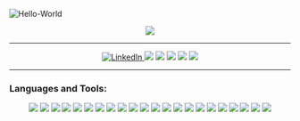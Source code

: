 [comment]: <> (Introduction GIF)
![Hello-World](https://user-images.githubusercontent.com/24190953/127695263-262746ac-00b6-4b69-b379-396fd6661204.gif)

[comment]: <> (Stats)
<p align="center">
    <img src ="https://github-readme-streak-stats.herokuapp.com?user=Emma-Clark&theme=darcula&hide_border=true&background=FFFFFF00">
</p>

<hr> 


[comment]: <> (Who am I?)
<p align="center">
    <a href="https://www.linkedin.com/in/clark-emma">
        <img src="https://img.shields.io/badge/linkedin-%230077B5.svg?&style=for-the-badge&logo=linkedin&logoColor=white&color=071A2C" alt="LinkedIn"/>
    </a>
    <img src="https://img.shields.io/badge/BioMedical Engineer-black?&style=for-the-badge&logoColor=white&color=071A2C"> 
    <img src="https://img.shields.io/badge/Eletrical Engineer-black?&style=for-the-badge&logoColor=white&color=071A2C"> 
    <img src="https://img.shields.io/badge/Full Stack Developer-black?&style=for-the-badge&logoColor=white&color=071A2C"> 
    <img src="https://img.shields.io/badge/I love plants-black?&style=for-the-badge&logoColor=white&color=071A2C"> 
    <img src="https://img.shields.io/badge/Sailor-black?&style=for-the-badge&logoColor=white&color=071A2C"> 
</p>
<!--
<p align="center">
    <img src="https://img.shields.io/badge/Robotics-brown">
    <img src="https://img.shields.io/badge/Machine Learning-green">
    <img src="https://img.shields.io/badge/Deep Learning-red"> 
    <img src="https://img.shields.io/badge/Embedded Software-magenta"> 
    <img src="https://img.shields.io/badge/Prosthetic Development-yellow"> 
    <img src="https://img.shields.io/badge/Reinforcement Learning-blue"> 
</p>
-->

<hr>

### Languages and Tools:
<p align="center">
    <img src="https://img.shields.io/badge/nestjs%20-%23323330.svg?&style=for-the-badge&logo=nestjs&logoColor=E0234E"/> 
    <img src="https://img.shields.io/badge/TypeScript%20-%23323330.svg?&style=for-the-badge&logo=TypeScript&logoColor=3178C6"/> 
    <img src="https://img.shields.io/badge/PostgreSQL%20-%23323330.svg?&style=for-the-badge&logo=PostgreSQL&logoColor=4169E1"/> 
    <img src="https://img.shields.io/badge/Angular%20-%23323330.svg?&style=for-the-badge&logo=AngularJS&logoColor=E23237"/> 
    <img src="https://img.shields.io/badge/ClickUp%20-%23323330.svg?&style=for-the-badge&logo=ClickUp&logoColor=7B68EE"/> 
    <img src="https://img.shields.io/badge/Vue.js%20-%23323330.svg?&style=for-the-badge&logo=Vue.js&logoColor=#4FC08D"/> 
    <img src="https://img.shields.io/badge/WebStorm%20-%23323330.svg?&style=for-the-badge&logo=WebStorm&logoColor=#4FC08D"/> 
    <img src="https://img.shields.io/badge/Docker%20-%23323330.svg?&style=for-the-badge&logo=Docker&logoColor=##2496ED"/> 
    <img src="https://img.shields.io/badge/html5%20-%23323330.svg?&style=for-the-badge&logo=html5"/> 
    <img src="https://img.shields.io/badge/css3%20-%23323330.svg?&style=for-the-badge&logo=css3&logoColor=1572B6"/> 
    <img src="https://img.shields.io/badge/Kubernetes%20-%23323330.svg?&style=for-the-badge&logo=Kubernetes&logoColor=326CE5"/> 
    <img src="https://img.shields.io/badge/Google Cloud%20-%23323330.svg?&style=for-the-badge&logo=Google Cloud&logoColor=#4285F4"/> 
    <img src="https://img.shields.io/badge/Google Cloud%20-%23323330.svg?&style=for-the-badge&logo=Google Cloud&logoColor=#4285F4"/> 
    <img src="https://img.shields.io/badge/Postman%20-%23323330.svg?&style=for-the-badge&logo=Postman&logoColor=#4285F4"/> 
    <img src="https://img.shields.io/badge/Ubuntu%20-%23323330.svg?&style=for-the-badge&logo=Ubuntu&logoColor=#4285F4"/> 
    <img src="https://img.shields.io/badge/python%20-%23323330.svg?&style=for-the-badge&logo=python&logoColor=#4285F4"/> 
    <img src="https://img.shields.io/badge/c++%20-%23323330.svg?&style=for-the-badge&logo=c%2B%2B&logoColor=#4285F4"/> 
    <img src="https://img.shields.io/badge/git%20-%23323330.svg?&style=for-the-badge&logo=git&logoColor=#4285F4"/> 
    <img src="https://img.shields.io/badge/github%20-%23323330.svg?&style=for-the-badge&logo=github&logoColor=#4285F4"/> 
    <img src="https://img.shields.io/badge/Jira%20-%23323330.svg?&style=for-the-badge&logo=Jira&logoColor=0052CC"/> 
    <img src="https://img.shields.io/badge/LaTeX%20-%23323330.svg?&style=for-the-badge&logo=LaTeX&logoColor=008080"/> 
    <img src="https://img.shields.io/badge/Octave%20-%23323330.svg?&style=for-the-badge&logo=Octave&logoColor=0790C0"/> 
</p>
